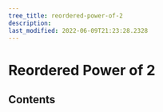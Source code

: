 ```yaml
---
tree_title: reordered-power-of-2
description: 
last_modified: 2022-06-09T21:23:28.2328
---
```


# Reordered Power of 2

## Contents

